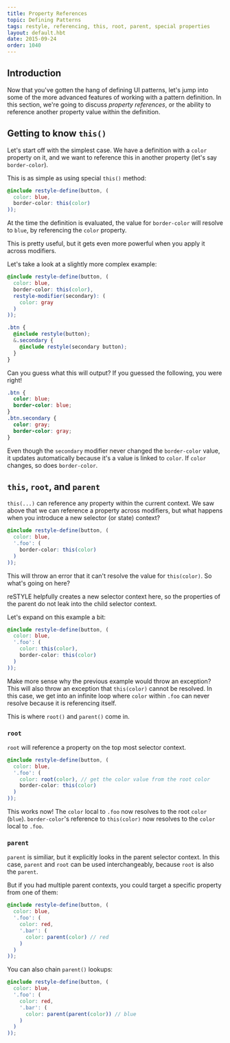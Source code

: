 ```yaml
---
title: Property References
topic: Defining Patterns
tags: restyle, referencing, this, root, parent, special properties
layout: default.hbt
date: 2015-09-24
order: 1040
---
```


## Introduction

Now that you've gotten the hang of defining UI patterns, let's jump into some of the more advanced features of working with a pattern definition. In this section, we're going to discuss _property references_, or the ability to reference another property value within the definition.

## Getting to know `this()`

Let's start off with the simplest case. We have a definition with a `color` property on it, and we want to reference this in another property (let's say `border-color`).

This is as simple as using special `this()` method:

```scss
@include restyle-define(button, (
  color: blue,
  border-color: this(color)
));
```

At the time the definition is evaluated, the value for `border-color` will resolve to `blue`, by referencing the `color` property.

This is pretty useful, but it gets even more powerful when you apply it across modifiers.

Let's take a look at a slightly more complex example:

```scss
@include restyle-define(button, (
  color: blue,
  border-color: this(color),
  restyle-modifier(secondary): (
    color: gray
  )
));

.btn {
  @include restyle(button);
  &.secondary {
    @include restyle(secondary button);
  }
}
```

Can you guess what this will output? If you guessed the following, you were right!

```scss
.btn {
  color: blue;
  border-color: blue;
}
.btn.secondary {
  color: gray;
  border-color: gray;
}
```

Even though the `secondary` modifier never changed the `border-color` value, it updates automatically because it's a value is linked to `color`. If `color` changes, so does `border-color`.

## `this`, `root`, and `parent`

`this(...)` can reference any property within the current context. We saw above that we can reference a property across modifiers, but what happens when you introduce a new selector (or state) context?

```scss
@include restyle-define(button, (
  color: blue,
  '.foo': (
    border-color: this(color)
  )
));
```
This will throw an error that it can't resolve the value for `this(color)`. So what's going on here?

reSTYLE helpfully creates a new selector context here, so the properties of the parent do not leak into the child selector context.

Let's expand on this example a bit:

```scss
@include restyle-define(button, (
  color: blue,
  '.foo': (
    color: this(color),
    border-color: this(color)
  )
));
```

Make more sense why the previous example would throw an exception? This will also throw an exception that `this(color)` cannot be resolved. In this case, we get into an infinite loop where `color` within `.foo` can never resolve because it is referencing itself.

This is where `root()` and `parent()` come in.

### `root`

`root` will reference a property on the top most selector context.

```scss
@include restyle-define(button, (
  color: blue,
  '.foo': (
    color: root(color), // get the color value from the root color
    border-color: this(color)
  )
));
```

This works now! The `color` local to `.foo` now resolves to the root `color` (`blue`). `border-color`'s reference to `this(color)` now resolves to the `color` local to `.foo`.

### `parent`

`parent` is similiar, but it explicitly looks in the parent selector context. In this case, `parent` and `root` can be used interchangeably, because `root` is also the `parent`.

But if you had multiple parent contexts, you could target a specific property from one of them:

```scss
@include restyle-define(button, (
  color: blue,
  '.foo': (
    color: red,
    '.bar': (
      color: parent(color) // red
    )
  )
));
```
You can also chain `parent()` lookups:

```scss
@include restyle-define(button, (
  color: blue,
  '.foo': (
    color: red,
    '.bar': (
      color: parent(parent(color)) // blue
    )
  )
));
```

<!--
## Up next - variables

Property references are pretty slick, but just wait until you check out [variables]({{link "documentation/restyle-variables"}}).
-->